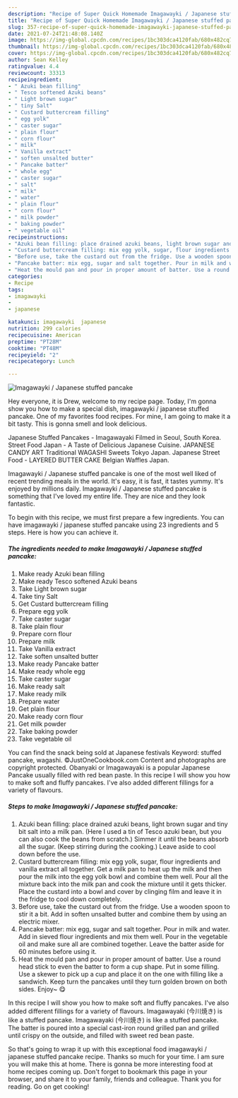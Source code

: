 ```yaml
---
description: "Recipe of Super Quick Homemade Imagawayki / Japanese stuffed pancake"
title: "Recipe of Super Quick Homemade Imagawayki / Japanese stuffed pancake"
slug: 357-recipe-of-super-quick-homemade-imagawayki-japanese-stuffed-pancake
date: 2021-07-24T21:48:08.140Z
image: https://img-global.cpcdn.com/recipes/1bc303dca4120fab/680x482cq70/imagawayki-japanese-stuffed-pancake-recipe-main-photo.jpg
thumbnail: https://img-global.cpcdn.com/recipes/1bc303dca4120fab/680x482cq70/imagawayki-japanese-stuffed-pancake-recipe-main-photo.jpg
cover: https://img-global.cpcdn.com/recipes/1bc303dca4120fab/680x482cq70/imagawayki-japanese-stuffed-pancake-recipe-main-photo.jpg
author: Sean Kelley
ratingvalue: 4.4
reviewcount: 33313
recipeingredient:
- " Azuki bean filling"
- " Tesco softened Azuki beans"
- " Light brown sugar"
- " tiny Salt"
- " Custard buttercream filling"
- " egg yolk"
- " caster sugar"
- " plain flour"
- " corn flour"
- " milk"
- " Vanilla extract"
- " soften unsalted butter"
- " Pancake batter"
- " whole egg"
- " caster sugar"
- " salt"
- " milk"
- " water"
- " plain flour"
- " corn flour"
- " milk powder"
- " baking powder"
- " vegetable oil"
recipeinstructions:
- "Azuki bean filling: place drained azuki beans, light brown sugar and tiny bit salt into a milk pan. (Here I used a tin of Tesco azuki bean, but you can also cook the beans from scratch.) Simmer it until the beans absorb all the sugar. (Keep stirring during the cooking.) Leave aside to cool down before the use."
- "Custard buttercream filling: mix egg yolk, sugar, flour ingredients and vanilla extract all together. Get a milk pan to heat up the milk and then pour the milk into the egg yolk bowl and combine them well. Pour all the mixture back into the milk pan and cook the mixture until it gets thicker. Place the custard into a bowl and cover by clinging film and leave it in the fridge to cool down completely."
- "Before use, take the custard out from the fridge. Use a wooden spoon to stir it a bit. Add in soften unsalted butter and combine them by using an electric mixer."
- "Pancake batter: mix egg, sugar and salt together. Pour in milk and water. Add in sieved flour ingredients and mix them well. Pour in the vegetable oil and make sure all are combined together. Leave the batter aside for 60 minutes before using it."
- "Heat the mould pan and pour in proper amount of batter. Use a round head stick to even the batter to form a cup shape. Put in some filling. Use a skewer to pick up a cup and place it on the one with filling like a sandwich. Keep turn the pancakes until they turn golden brown on both sides. Enjoy~ 😋"
categories:
- Recipe
tags:
- imagawayki
- 
- japanese

katakunci: imagawayki  japanese 
nutrition: 299 calories
recipecuisine: American
preptime: "PT28M"
cooktime: "PT48M"
recipeyield: "2"
recipecategory: Lunch

---
```



![Imagawayki / Japanese stuffed pancake](https://img-global.cpcdn.com/recipes/1bc303dca4120fab/680x482cq70/imagawayki-japanese-stuffed-pancake-recipe-main-photo.jpg)

Hey everyone, it is Drew, welcome to my recipe page. Today, I'm gonna show you how to make a special dish, imagawayki / japanese stuffed pancake. One of my favorites food recipes. For mine, I am going to make it a bit tasty. This is gonna smell and look delicious.

Japanese Stuffed Pancakes - Imagawayaki Filmed in Seoul, South Korea. Street Food Japan - A Taste of Delicious Japanese Cuisine. JAPANESE CANDY ART Traditional WAGASHI Sweets Tokyo Japan. Japanese Street Food - LAYERED BUTTER CAKE Belgian Waffles Japan.

Imagawayki / Japanese stuffed pancake is one of the most well liked of recent trending meals in the world. It's easy, it is fast, it tastes yummy. It's enjoyed by millions daily. Imagawayki / Japanese stuffed pancake is something that I've loved my entire life. They are nice and they look fantastic.


To begin with this recipe, we must first prepare a few ingredients. You can have imagawayki / japanese stuffed pancake using 23 ingredients and 5 steps. Here is how you can achieve it.

<!--inarticleads1-->

##### The ingredients needed to make Imagawayki / Japanese stuffed pancake:

1. Make ready  Azuki bean filling
1. Make ready  Tesco softened Azuki beans
1. Take  Light brown sugar
1. Take  tiny Salt
1. Get  Custard buttercream filling
1. Prepare  egg yolk
1. Take  caster sugar
1. Take  plain flour
1. Prepare  corn flour
1. Prepare  milk
1. Take  Vanilla extract
1. Take  soften unsalted butter
1. Make ready  Pancake batter
1. Make ready  whole egg
1. Take  caster sugar
1. Make ready  salt
1. Make ready  milk
1. Prepare  water
1. Get  plain flour
1. Make ready  corn flour
1. Get  milk powder
1. Take  baking powder
1. Take  vegetable oil


You can find the snack being sold at Japanese festivals Keyword: stuffed pancake, wagashi. ©JustOneCookbook.com Content and photographs are copyright protected. Obanyaki or Imagawayaki is a popular Japanese Pancake usually filled with red bean paste. In this recipe I will show you how to make soft and fluffy pancakes. I&#39;ve also added different fillings for a variety of flavours. 

<!--inarticleads2-->

##### Steps to make Imagawayki / Japanese stuffed pancake:

1. Azuki bean filling: place drained azuki beans, light brown sugar and tiny bit salt into a milk pan. (Here I used a tin of Tesco azuki bean, but you can also cook the beans from scratch.) Simmer it until the beans absorb all the sugar. (Keep stirring during the cooking.) Leave aside to cool down before the use.
1. Custard buttercream filling: mix egg yolk, sugar, flour ingredients and vanilla extract all together. Get a milk pan to heat up the milk and then pour the milk into the egg yolk bowl and combine them well. Pour all the mixture back into the milk pan and cook the mixture until it gets thicker. Place the custard into a bowl and cover by clinging film and leave it in the fridge to cool down completely.
1. Before use, take the custard out from the fridge. Use a wooden spoon to stir it a bit. Add in soften unsalted butter and combine them by using an electric mixer.
1. Pancake batter: mix egg, sugar and salt together. Pour in milk and water. Add in sieved flour ingredients and mix them well. Pour in the vegetable oil and make sure all are combined together. Leave the batter aside for 60 minutes before using it.
1. Heat the mould pan and pour in proper amount of batter. Use a round head stick to even the batter to form a cup shape. Put in some filling. Use a skewer to pick up a cup and place it on the one with filling like a sandwich. Keep turn the pancakes until they turn golden brown on both sides. Enjoy~ 😋


In this recipe I will show you how to make soft and fluffy pancakes. I&#39;ve also added different fillings for a variety of flavours. Imagawayaki (今川焼き) is like a stuffed pancake. Imagawayaki (今川焼き) is like a stuffed pancake. The batter is poured into a special cast-iron round grilled pan and grilled until crispy on the outside, and filled with sweet red bean paste. 

So that's going to wrap it up with this exceptional food imagawayki / japanese stuffed pancake recipe. Thanks so much for your time. I am sure you will make this at home. There is gonna be more interesting food at home recipes coming up. Don't forget to bookmark this page in your browser, and share it to your family, friends and colleague. Thank you for reading. Go on get cooking!

